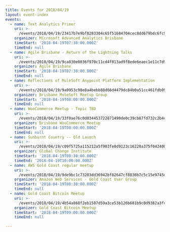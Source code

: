 ```yaml
---
title: Events for 2018/04/19
layout: event-index
events:
  - name: Text Analytics Primer
    uri: >-
      /events/2018/04/19/23417b7e9bf8283304c65f51684704cec8dd679bdc6fc936263c84c92d7869f2
    organizer: Microsoft Advanced Analytics Brisbane
    timeStart: '2018-04-19T07:30:00.000Z'
    timeEnd: null
  - name: Agile Brisbane - Return of the Lightning Talks
    uri: >-
      /events/2018/04/19/9ca830e8036f970c11cd4f013ad9f8ede6eaec1e11c7d916e8eb548f0851d892
    organizer: Agile Brisbane
    timeStart: '2018-04-19T07:30:00.000Z'
    timeEnd: null
  - name: Reflections of MuleSoft Anypoint Platform Implementation
    uri: >-
      /events/2018/04/19/9a9953c98e8a4bebb88d66d4479dc84b0a51cc461fdb09bf6214e42a88ca3dbe
    organizer: Brisbane MuleSoft Meetup Group
    timeStart: '2018-04-19T08:00:00.000Z'
    timeEnd: null
  - name: WooCommerce Meetup - Topic TBD
    uri: >-
      /events/2018/04/19/33f0ae76c0d034453722871490de0c39cb87fd732c2b4c19761f1404374d1ee8
    organizer: Brisbane WooCommerce Meetup
    timeStart: '2018-04-19T08:00:00.000Z'
    timeEnd: null
  - name: Sunburnt Country -- Qld Launch
    uri: >-
      /events/2018/04/19/c09f5725a115212a5f903fe8d9123c16228a375f0424008f4e5b4eb8885ddaa6
    organizer: Global Change Institute
    timeStart: '2018-04-19T08:30:00.000Z'
    timeEnd: '2018-04-19T10:00:00.000Z'
  - name: AWS Gold Coast regular meetup
    uri: >-
      /events/2018/04/19/9de9bc1c73283dd36942bf82647cf8836b7c5c15e9745df0af9916dac74c42df
    organizer: Amazon Web Services - Gold Coast User Group
    timeStart: '2018-04-19T08:30:00.000Z'
    timeEnd: null
  - name: Gold Coast Bitcoin Meetup
    uri: >-
      /events/2018/04/19/4b54a868f2eb1587d59a3ce53b126b681b9c0d9382a3fc10ad16568f0ce4c166
    organizer: Gold Coast Bitcoin Meetup
    timeStart: '2018-04-19T09:00:00.000Z'
    timeEnd: null

---
```

